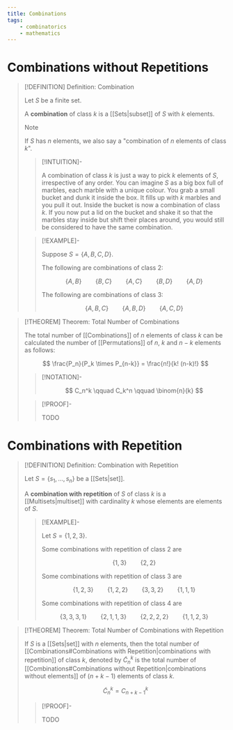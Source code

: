 ```yaml
---
title: Combinations
tags:
    - combinatorics
    - mathematics
---
```


# Combinations without Repetitions

>[!DEFINITION] Definition: Combination
>
>Let $S$ be a finite set.
>
>A **combination** of class $k$ is a [[Sets|subset]] of $S$ with $k$ elements.
>
>>[!NOTE]
>>
>>If $S$ has $n$ elements, we also say a "combination of $n$ elements of class $k$".
>>
>
>>[!INTUITION]-
>>
>>A combination of class $k$ is just a way to pick $k$ elements of $S$, irrespective of any order. You can imagine $S$ as a big box full of marbles, each marble with a unique colour. You grab a small bucket and dunk it inside the box. It fills up with $k$ marbles and you pull it out. Inside the bucket is now a combination of class $k$. If you now put a lid on the bucket and shake it so that the marbles stay inside but shift their places around, you would still be considered to have the same combination.
>>
>
>>[!EXAMPLE]-
>>
>>Suppose $S = \{A, B, C, D\}$.
>>
>>The following are combinations of class $2$:
>>
>>$$
>>\{A, B\} \qquad \{B, C\} \qquad \{A, C\} \qquad \{B, D\} \qquad \{A, D\}
>>$$
>>
>>The following are combinations of class $3$:
>>
>>$$
>>\{A, B, C\} \qquad \{A, B, D\} \qquad \{A, C, D\}
>>$$
>>
>

>[!THEOREM] Theorem: Total Number of Combinations
>
>The total number of [[Combinations]] of $n$ elements of class $k$ can be calculated the number of [[Permutations]] of $n$, $k$ and $n - k$ elements as follows:
>
>$$
>\frac{P_n}{P_k \times P_{n-k}} = \frac{n!}{k! (n-k)!}
>$$
>
>>[!NOTATION]-
>>
>>$$
>>C_n^k \qquad C_k^n \qquad \binom{n}{k} 
>>$$
>>
>
>>[!PROOF]-
>>
>>TODO
>>
>

# Combinations with Repetition

>[!DEFINITION] Definition: Combination with Repetition
>
>Let $S = \{s_1, \dotsc, s_n\}$ be a [[Sets|set]].
>
>A **combination with repetition** of $S$ of class $k$ is a [[Multisets|multiset]] with cardinality $k$ whose elements are elements of $S$.
>
>>[!EXAMPLE]-
>>
>>Let $S = \{1, 2, 3\}$.
>>
>>Some combinations with repetition of class $2$ are
>>
>>$$
>>\{1, 3\} \qquad \{2, 2\}
>>$$
>>
>>Some combinations with repetition of class $3$ are
>>
>>$$
>>\{1, 2, 3\} \qquad \{1, 2, 2\} \qquad \{3, 3, 2\} \qquad \{1, 1, 1\}
>>$$
>>
>>Some combinations with repetition of class $4$ are
>>
>>$$
>>\{3, 3, 3, 1\} \qquad \{2, 1, 1, 3\} \qquad \{2, 2, 2, 2\} \qquad \{1, 1, 2, 3\}
>>$$
>>
>

>[!THEOREM] Theorem: Total Number of Combinations with Repetition
>
>If $S$ is a [[Sets|set]] with $n$ elements, then the total number of [[Combinations#Combinations with Repetition|combinations with repetition]] of class $k$, denoted by $\tilde{C}_n^k$ is the total number of [[Combinations#Combinations without Repetition|combinations without elements]] of $(n+k-1)$ elements of class $k$.
>
>$$
>\tilde{C}_n^k = C_{n+k-1}^k
>$$
>
>>[!PROOF]-
>>
>>TODO
>>
>